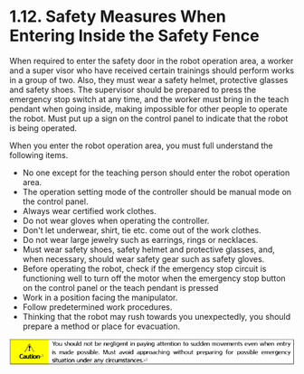 ﻿# 1.12. Safety Measures When Entering Inside the Safety Fence

When required to enter the safety door in the robot operation area, a worker and a super visor who have received certain trainings should perform works in a group of two. Also, they must wear a safety helmet, protective glasses and safety shoes. The supervisor should be prepared to press the emergency stop switch at any time, and the worker must bring in the teach pendant when going inside, making impossible for other people to operate the robot. Must put up a sign on the control panel to indicate that the robot is being operated.

When you enter the robot operation area, you must full understand the following items. 

*	No one except for the teaching person should enter the robot operation area.
*	The operation setting mode of the controller should be manual mode on the control panel.
*	Always wear certified work clothes.
*	Do not wear gloves when operating the controller.
*	Don't let underwear, shirt, tie etc. come out of the work clothes.
*	Do not wear large jewelry such as earrings, rings or necklaces.
*	Must wear safety shoes, safety helmet and protective glasses, and, when necessary, should wear safety gear such as safety gloves.
*	Before operating the robot, check if the emergency stop circuit is functioning well to turn off the motor when the emergency stop button on the control panel or the teach pendant is pressed
*	Work in a position facing the manipulator.
*	Follow predetermined work procedures.
*	Thinking that the robot may rush towards you unexpectedly, you should prepare a method or place for evacuation. 


![](../_assets/1.12._안전망_내_진입시_안전_대책(Hi6)-주의.png  )

